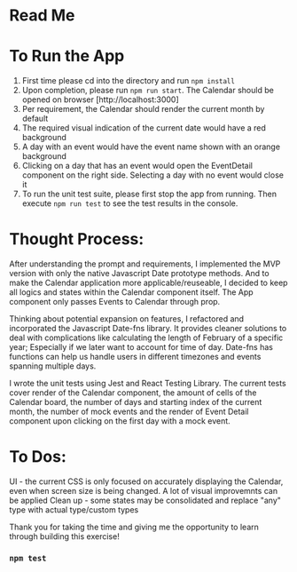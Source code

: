# Read Me

# To Run the App

1. First time please cd into the directory and run `npm install`
2. Upon completion, please run `npm run start`. The Calendar should be opened on browser [http://localhost:3000]
3. Per requirement, the Calendar should render the current month by default
4. The required visual indication of the current date would have a red background
5. A day with an event would have the event name shown with an orange background
6. Clicking on a day that has an event would open the EventDetail component on the right side. Selecting a day with no event would close it
7. To run the unit test suite, please first stop the app from running. Then execute `npm run test` to see the test results in the console.

# Thought Process:

After understanding the prompt and requirements, I implemented the MVP version with only the native Javascript Date prototype methods.
And to make the Calendar application more applicable/reuseable, I decided to keep all logics and states within the Calendar component itself.
The App component only passes Events to Calendar through prop.

Thinking about potential expansion on features, I refactored and incorporated the Javascript Date-fns library. It provides cleaner solutions to deal with complications like calculating the length of February of a specific year; Especially if we later want to account for time of day. Date-fns has functions can help us handle users in different timezones and events spanning multiple days.

I wrote the unit tests using Jest and React Testing Library. The current tests cover render of the Calendar component, the amount of cells of the Calendar board, the number of days and starting index of the current month, the number of mock events and the render of Event Detail component upon clicking on the first day with a mock event.

# To Dos:

UI - the current CSS is only focused on accurately displaying the Calendar, even when screen size is being changed. A lot of visual improvemnts can be applied
Clean up - some states may be consolidated and replace "any" type with actual type/custom types

Thank you for taking the time and giving me the opportunity to learn through building this exercise!

### `npm test`
